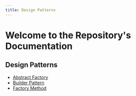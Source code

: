 ```yaml
---
title: Design Patterns
---
```


# Welcome to the Repository's Documentation

## Design Patterns
- [Abstract Factory](/docs/abstract-factory)
- [Builder Pattern](/docs/builder-pattern)
- [Factory Method](/docs/factory-method)
